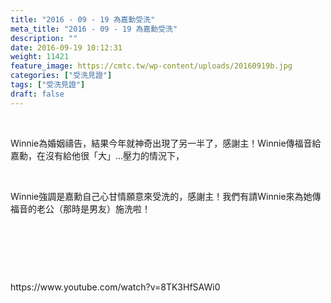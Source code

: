 ```yaml
---
title: "2016 - 09 - 19 為嘉勳受洗"
meta_title: "2016 - 09 - 19 為嘉勳受洗"
description: ""
date: 2016-09-19 10:12:31
weight: 11421
feature_image: https://cmtc.tw/wp-content/uploads/20160919b.jpg
categories: ["受洗見證"]
tags: ["受洗見證"]
draft: false
---
```


<!-- wp:paragraph --><br />
<p>Winnie為婚姻禱告，結果今年就神奇出現了另一半了，感謝主！Winnie傳福音給嘉勳，在沒有給他很「大」…壓力的情況下，</p><br />
<p>Winnie強調是嘉勳自己心甘情願意來受洗的，感謝主！我們有請Winnie來為她傳福音的老公（那時是男友）施洗啦！</p><br />
<p>&nbsp;</p><br />
<p>https://www.youtube.com/watch?v=8TK3HfSAWi0</p><br />
<!-- /wp:embed -->
        